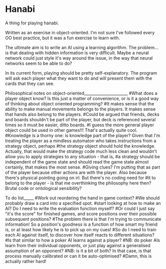 # Hanabi
A thing for playing hanabi.

Written as an exercise in object-oriented. I'm not sure I've followed every OO best practice, but it was a fun exercise to 
learn with.

The ultimate aim is to write an AI using a learning algorithm. The problem... is that dealing with hidden information is very difficult.
Maybe a neural network could just style it's way around the issue, in the way that neural networks seem to be able to do?

In its current form, playing should be pretty self-explanatory. The program will ask each player what they want to do and will
present them with the cards that they can see. 

Philosophical notes on object-oriented______________________
#What does a player object know? Is this just a matter of convenience, or is it a good way of thinking about object oriented programming?
#It makes sense that the ability to make manual movements belongs to the players. It makes sense that hands also belong to the players.
#Could be argued that friends, decks and boards shouldn't be part of the player, but deck is referenced several times so it must be easier, ditto boards.
#I guess the more general player object could be used in other games!!! That's actually quite cool.
#Knowledge is a thorny one: is knowledge part of the player? Given that I'm treating the player as a mindless automaton who takes instructions from a strategy object, perhaps 
#the strategy object should hold the knowledge. Actually, that would make the strategy code much less clean and wouldn't allow you to apply strategies to any situation - that is,
#a strategy should be independent of the game state and should read the game state almost certainly, that makes the most sense.
#Giving clues? I'm putting that as part of the player because other actions are with the player. Also because there's physical pointing going on irl. But there's no coding need for
#it to belong to the player - is that me overthinking the philosophy here then? Brutal code or ontological sensibility?

To do list_____
#Work out reordering the hand in game context?
#We should probably draw a card into a specified spot. 
#start looking at how to make an AI? Do I need to write the evaluation function myself?
#Or could I just say "it's the score" for finished games, and score positions over their possible subsequent positions?
#The problem there is that I'm trying to communicate information! So a position's goodness is a function of how smart my friend is, or at least how likely he is to pick up on my cues!
#So do I need to train each AI against itself, to discover how itself reacts to different situations?
#Is that similar to how a poker AI learns against a player?
#NB: do poker AIs learn from their individual opponents, or just play against a generalised assumption of an opponent?
#NB: is it a bit of both? In that case, is that process manually calibrated or can it be auto-optimised?
#Damn, this is actually rather hard!
